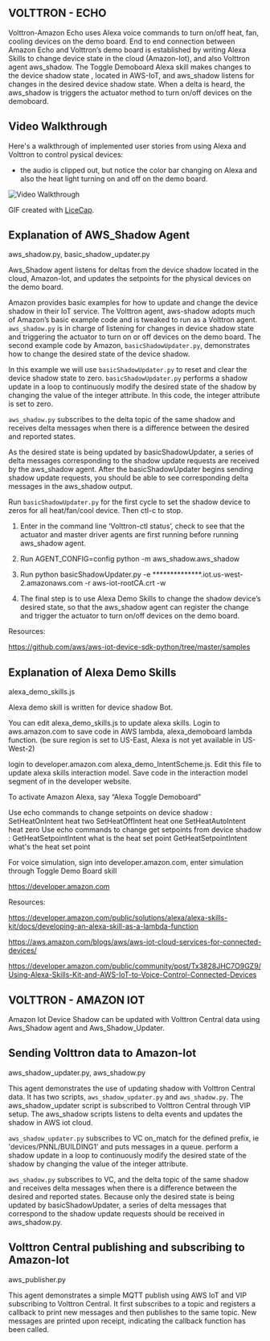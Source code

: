 
## VOLTTRON - ECHO

Volttron-Amazon Echo uses Alexa voice commands to turn on/off heat, fan, cooling devices on the demo board. End to end connection between Amazon Echo and Volttron’s demo board is established by writing Alexa Skills to change device state in the cloud (Amazon-Iot), and also Volttron agent aws_shadow.  The Toggle Demoboard Alexa skill makes changes to the device shadow state , located in AWS-IoT, and aws_shadow listens for changes in the desired device shadow state. When a delta is heard, the aws_shadow is triggers the actuator method to turn on/off devices on the demoboard.  
  

## Video Walkthrough 

Here's a walkthrough of implemented user stories from using Alexa and Volttron to control pysical devices:
- the audio is clipped out, but notice the color bar changing on Alexa and also the heat light turning on and off on the demo board.

<img src='https://github.com/VOLTTRON/volttron-echo/blob/master/Volttron-Echo.gif' title='Video Walkthrough' width='' alt='Video Walkthrough' />

GIF created with [LiceCap](http://www.cockos.com/licecap/).

## Explanation of AWS_Shadow Agent

aws_shadow.py, basic_shadow_updater.py

Aws_Shadow agent listens for deltas from the device shadow located in the cloud, Amazon-Iot, and updates the setpoints for the physical devices on the demo board.  

Amazon provides basic examples for how to update and change the device shadow in their IoT service. The Volttron agent, aws-shadow adopts much of Amazon’s basic example code and is tweaked to run as a Volttron agent. ``aws_shadow.py`` is in charge of listening for changes in device shadow state and triggering the actuator to turn on or off devices on the demo board.  The second example code by Amazon, ``basicShadowUpdater.py``, demonstrates how to change the desired state of the device shadow. 

In this example we will use ``basicShadowUpdater.py`` to reset and clear the device shadow state to zero. ``basicShadowUpdater.py`` performs a shadow update in a loop to continuously modify the desired state of the shadow by changing the value of the integer attribute. In this code, the integer attribute is set to zero. 

``aws_shadow.py`` subscribes to the delta topic of the same shadow and receives delta messages when there is a difference between the desired and reported states.

As the desired state is being updated by basicShadowUpdater, a series of delta messages corresponding to the shadow update requests are received by the aws_shadow agent. After the basicShadowUpdater begins sending shadow update requests, you should be able to see corresponding delta messages in the aws_shadow output.

Run ``basicShadowUpdater.py`` for the first cycle to set the shadow device to zeros for all heat/fan/cool device. Then ctl-c to stop.

1) Enter in the command line ‘Volttron-ctl status’, check to see that the actuator and master driver agents are first running before running aws_shadow agent.

2) Run AGENT_CONFIG=config python -m aws_shadow.aws_shadow

3) Run python basicShadowUpdater.py -e **************.iot.us-west-2.amazonaws.com -r aws-iot-rootCA.crt -w

4) The final step is to use Alexa Demo Skills to change the shadow device’s desired state, so that the aws_shadow agent can register the change and trigger the actuator to turn on/off devices on the demo board.

Resources:

https://github.com/aws/aws-iot-device-sdk-python/tree/master/samples


## Explanation of Alexa Demo Skills

alexa_demo_skills.js

Alexa demo skill is written for device shadow Bot.

You can edit alexa_demo_skills.js to update alexa skills. Login to aws.amazon.com to save code in 
AWS lambda, alexa_demoboard lambda function. (be sure region is set to US-East, Alexa is not yet 
available in US-West-2)
	
login to developer.amazon.com  alexa_demo_IntentScheme.js.  Edit this file to update alexa skills 
interaction model. Save code in the interaction model segment of in the developer website.

To activate Amazon Alexa, say “Alexa Toggle Demoboard”

Use echo commands to change setpoints on device shadow : 
	SetHeatOnIntent heat two
	SetHeatOffIntent heat one
	SetHeatAutoIntent heat zero
Use echo commands to change get setpoints from device shadow :
GetHeatSetpointIntent what is the heat set point
	GetHeatSetpointIntent what's the heat set point

For voice simulation, sign into developer.amazon.com, enter simulation through Toggle Demo Board skill

https://developer.amazon.com

Resources:

https://developer.amazon.com/public/solutions/alexa/alexa-skills-kit/docs/developing-an-alexa-skill-as-a-lambda-function

https://aws.amazon.com/blogs/aws/aws-iot-cloud-services-for-connected-devices/

https://developer.amazon.com/public/community/post/Tx3828JHC7O9GZ9/Using-Alexa-Skills-Kit-and-AWS-IoT-to-Voice-Control-Connected-Devices




## VOLTTRON - AMAZON IOT

Amazon Iot Device Shadow can be updated with Volttron Central data using Aws_Shadow agent and Aws_Shadow_Updater.



## Sending Volttron data to Amazon-Iot

aws_shadow_updater.py, aws_shadow.py

This agent demonstrates the use of updating shadow with Volttron Central data. It has two scripts, ``aws_shadow_updater.py`` and ``aws_shadow.py``. The aws_shadow_updater script is subscribed to Volttron Central through VIP setup. The aws_shadow scripts listens to delta events and updates the shadow in AWS iot cloud. 

``aws_shadow_updater.py`` subscribes to VC on_match for the defined prefix, ie 'devices/PNNL/BUILDING1' and puts messages in a queue.  perform a shadow update in a loop to
continuously modify the desired state of the shadow by changing the
value of the integer attribute.

``aws_shadow.py`` subscribes to VC, and the delta topic of the same shadow and receives delta messages when there is a difference between the desired and reported states.
Because only the desired state is being updated by basicShadowUpdater, a series of delta messages that correspond to the shadow update requests should be received in aws_shadow.py.

## Volttron Central publishing and subscribing to Amazon-Iot

aws_publisher.py

This agent demonstrates a simple MQTT publish using AWS IoT and VIP subscribing to Volttron Central. 
It first subscribes to a topic and registers a callback to print new messages and then publishes to the 
same topic. New messages are printed upon receipt, indicating the callback function has been called.
